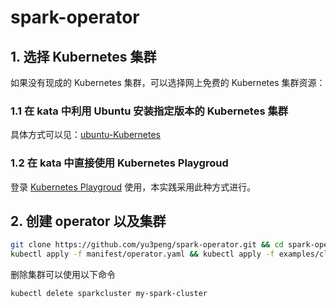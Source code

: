# spark-operator

## 1. 选择 Kubernetes 集群
如果没有现成的 Kubernetes 集群，可以选择网上免费的 Kubernetes 集群资源：

### 1.1 在 kata 中利用 Ubuntu 安装指定版本的 Kubernetes 集群
具体方式可以见：[ubuntu-Kubernetes](https://github.com/yu3peng/ubuntu-Kubernetes)

### 1.2 在 kata 中直接使用 Kubernetes Playgroud
登录 [Kubernetes Playgroud](https://katacoda.com/courses/kubernetes/playground) 使用，本实践采用此种方式进行。

## 2. 创建 operator 以及集群

```bash
git clone https://github.com/yu3peng/spark-operator.git && cd spark-operator
kubectl apply -f manifest/operator.yaml && kubectl apply -f examples/cluster.yaml
```

删除集群可以使用以下命令
```bash
kubectl delete sparkcluster my-spark-cluster
```

